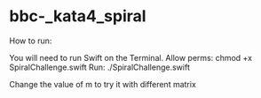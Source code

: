 # bbc-_kata4_spiral

How to run:

You will need to run Swift on the Terminal.
Allow perms: chmod +x SpiralChallenge.swift
Run: ./SpiralChallenge.swift

Change the value of m to try it with different matrix
